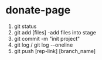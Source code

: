 # donate-page

1. git status
2. git add [files] -add files into stage
3. git commit -m "init project"
4. git log / git log --oneline
5. git push [rep-link] [branch_name]